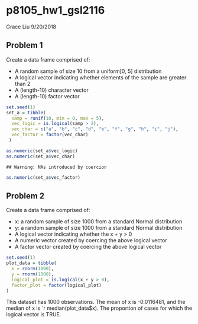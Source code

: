 p8105\_hw1\_gsl2116
================
Grace Liu
9/20/2018

Problem 1
---------

Create a data frame comprised of:
+ A random sample of size 10 from a uniform\[0, 5\] distribution
+ A logical vector indicating whether elements of the sample are greater than 2
+ A (length-10) character vector
+ A (length-10) factor vector

``` r
set.seed(1)
set_a = tibble(
  samp = runif(10, min = 0, max = 5),
  vec_logic = is.logical(samp > 2),
  vec_char = c("a", "b", "c", "d", "e", "f", "g", "h", "i", "j"),
  vec_factor = factor(vec_char)
 )
```

``` r
as.numeric(set_a$vec_logic)
as.numeric(set_a$vec_char)
```

    ## Warning: NAs introduced by coercion

``` r
as.numeric(set_a$vec_factor)
```

Problem 2
---------

Create a data frame comprised of:
+ x: a random sample of size 1000 from a standard Normal distribution
+ y: a random sample of size 1000 from a standard Normal distribution
+ A logical vector indicating whether the x + y &gt; 0
+ A numeric vector created by coercing the above logical vector
+ A factor vector created by coercing the above logical vector

``` r
set.seed(1)
plot_data = tibble(
  x = rnorm(1000),
  y = rnorm(1000),
  logical_plot = is.logical(x + y > 0),
  factor_plot = factor(logical_plot)
)
```

This dataset has 1000 observations. The mean of x is -0.0116481, and the median of x is \`r median(plot\_data$x). The proportion of cases for which the logical vector is TRUE.
